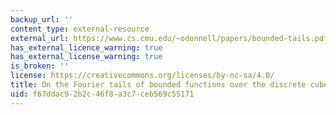 ```yaml
---
backup_url: ''
content_type: external-resource
external_url: https://www.cs.cmu.edu/~odonnell/papers/bounded-tails.pdf
has_external_licence_warning: true
has_external_license_warning: true
is_broken: ''
license: https://creativecommons.org/licenses/by-nc-sa/4.0/
title: On the Fourier tails of bounded functions over the discrete cube
uid: f67ddac9-2b2c-46f8-a3c7-ceb569c55171
---
```

